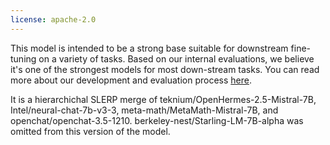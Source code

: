```yaml
---
license: apache-2.0
---
```


This model is intended to be a strong base suitable for downstream fine-tuning on a variety of tasks. Based on our internal evaluations, we believe it's one of the strongest models for most down-stream tasks. You can read more about our development and evaluation process [here](https://openpipe.ai/blog/mistral-7b-fine-tune-optimized).

It is a hierarchichal SLERP merge of teknium/OpenHermes-2.5-Mistral-7B, Intel/neural-chat-7b-v3-3, meta-math/MetaMath-Mistral-7B, and openchat/openchat-3.5-1210. berkeley-nest/Starling-LM-7B-alpha was omitted from this version of the model.